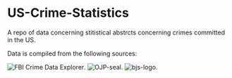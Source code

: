# US-Crime-Statistics

A repo of data concerning stitistical abstrcts concerning crimes committed in the US.

Data is compiled from the following sources:

![FBI Crime Data Explorer](https://github.com/user-attachments/assets/7a1ec396-75ed-49b2-bce8-f52a8e3bc5ac).
![OJP-seal](https://github.com/user-attachments/assets/4567164c-e3ac-4eb1-b4e6-0d07c6f4d134).
![bjs-logo](https://github.com/user-attachments/assets/e0fe0152-a0ed-42d9-9284-a4fd2d2d0756).
